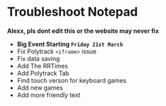 # Troubleshoot Notepad

**Alexx, pls dont edit this or the website may never fix**

- **Big Event Starting `Friday 21st March`**
- Fix Polytrack `<iframe>` issue
- Fix data saving
- Add The RRTimes
- Add Polytrack Tab
- Find touch verson for keyboard games
- Add new games
- Add more friendly text
